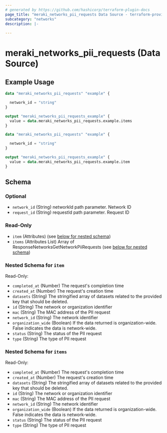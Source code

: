 ```yaml
---
# generated by https://github.com/hashicorp/terraform-plugin-docs
page_title: "meraki_networks_pii_requests Data Source - terraform-provider-meraki"
subcategory: "networks"
description: |-
  
---
```


# meraki_networks_pii_requests (Data Source)



## Example Usage

```terraform
data "meraki_networks_pii_requests" "example" {

  network_id = "string"
}

output "meraki_networks_pii_requests_example" {
  value = data.meraki_networks_pii_requests.example.items
}

data "meraki_networks_pii_requests" "example" {

  network_id = "string"
}

output "meraki_networks_pii_requests_example" {
  value = data.meraki_networks_pii_requests.example.item
}
```

<!-- schema generated by tfplugindocs -->
## Schema

### Optional

- `network_id` (String) networkId path parameter. Network ID
- `request_id` (String) requestId path parameter. Request ID

### Read-Only

- `item` (Attributes) (see [below for nested schema](#nestedatt--item))
- `items` (Attributes List) Array of ResponseNetworksGetNetworkPiiRequests (see [below for nested schema](#nestedatt--items))

<a id="nestedatt--item"></a>
### Nested Schema for `item`

Read-Only:

- `completed_at` (Number) The request's completion time
- `created_at` (Number) The request's creation time
- `datasets` (String) The stringified array of datasets related to the provided key that should be deleted.
- `id` (String) The network or organization identifier
- `mac` (String) The MAC address of the PII request
- `network_id` (String) The network identifier
- `organization_wide` (Boolean) If the data returned is organization-wide. False indicates the data is network-wide.
- `status` (String) The status of the PII request
- `type` (String) The type of PII request


<a id="nestedatt--items"></a>
### Nested Schema for `items`

Read-Only:

- `completed_at` (Number) The request's completion time
- `created_at` (Number) The request's creation time
- `datasets` (String) The stringified array of datasets related to the provided key that should be deleted.
- `id` (String) The network or organization identifier
- `mac` (String) The MAC address of the PII request
- `network_id` (String) The network identifier
- `organization_wide` (Boolean) If the data returned is organization-wide. False indicates the data is network-wide.
- `status` (String) The status of the PII request
- `type` (String) The type of PII request
